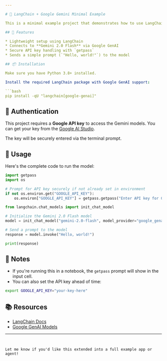 ```yaml
---

# 🔮 LangChain + Google Gemini Minimal Example

This is a minimal example project that demonstrates how to use LangChain with Google's **Gemini 2.0 Flash** model using the `langchain[google-genai]` integration.

## 🚀 Features

* Lightweight setup using LangChain
* Connects to **Gemini 2.0 Flash** via Google GenAI
* Secure API key handling with `getpass`
* Sends a simple prompt (`"Hello, world!"`) to the model

## 📦 Installation

Make sure you have Python 3.8+ installed.

Install the required LangChain package with Google GenAI support:

```bash
pip install -qU "langchain[google-genai]"
```

## 🔐 Authentication

This project requires a **Google API key** to access the Gemini models. You can get your key from the [Google AI Studio](https://makersuite.google.com/app/apikey).

The key will be securely entered via the terminal prompt.

## 🧠 Usage

Here's the complete code to run the model:

```python
import getpass
import os

# Prompt for API key securely if not already set in environment
if not os.environ.get("GOOGLE_API_KEY"):
    os.environ["GOOGLE_API_KEY"] = getpass.getpass("Enter API key for Google Gemini: ")

from langchain.chat_models import init_chat_model

# Initialize the Gemini 2.0 Flash model
model = init_chat_model("gemini-2.0-flash", model_provider="google_genai")

# Send a prompt to the model
response = model.invoke("Hello, world!")

print(response)
```

## 📌 Notes

* If you're running this in a notebook, the `getpass` prompt will show in the input cell.
* You can also set the API key ahead of time:

```bash
export GOOGLE_API_KEY="your-key-here"
```

## 📚 Resources

* [LangChain Docs](https://docs.langchain.com/)
* [Google GenAI Models](https://cloud.google.com/vertex-ai/docs/generative-ai/overview)

---
```


Let me know if you'd like this extended into a full example app or agent!

